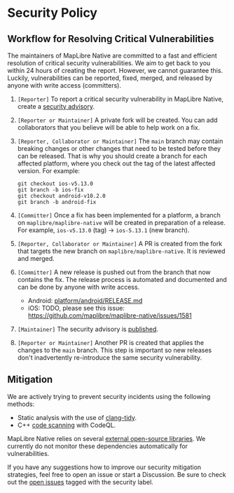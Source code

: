 # Security Policy

## Workflow for Resolving Critical Vulnerabilities

The maintainers of MapLibre Native are committed to a fast and efficient resolution of critical security vulnerabilities. We aim to get back to you within 24 hours of creating the report. However, we cannot guarantee this. Luckily, vulnerabilities can be reported, fixed, merged, and released by anyone with write access (committers).

1. `[Reporter]` To report a critical security vulnerability in MapLibre Native, create a [security advisory](https://github.com/maplibre/maplibre-native/security/advisories/new). 

2. `[Reporter or Maintainer]` A private fork will be created. You can add collaborators that you believe will be able to help work on a fix.

3. `[Reporter, Collaborator or Maintainer]` The `main` branch may contain breaking changes or other changes that need to be tested before they can be released. That is why you should create a branch for each affected platform, where you check out the tag of the latest affected version. For example:

    ```
    git checkout ios-v5.13.0
    git branch -b ios-fix
    git checkout android-v10.2.0
    git branch -b android-fix
    ```

4. `[Committer]` Once a fix has been implemented for a platform, a branch on `maplibre/maplibre-native` will be created in preparation of a release. For example, `ios-v5.13.0` (tag) -> `ios-5.13.1` (new branch).

5. `[Reporter, Collaborator or Maintainer]` A PR is created from the fork that targets the new branch on `maplibre/maplibre-native`. It is reviewed and merged.

6. `[Committer]` A new release is pushed out from the branch that now contains the fix. The release process is automated and documented and can be done by anyone with write access.

    - Android: [platform/android/RELEASE.md](https://github.com/maplibre/maplibre-native/blob/main/platform/android/RELEASE.md)
    - iOS: TODO, please see this issue: https://github.com/maplibre/maplibre-native/issues/1581

7. `[Maintainer]` The security advisory is [published](https://github.com/maplibre/maplibre-native/security/advisories?state=published).

8. `[Reporter or Maintainer]` Another PR is created that applies the changes to the `main` branch. This step is important so new releases don't inadvertently re-introduce the same security vulnerability.

## Mitigation

We are actively trying to prevent security incidents using the following methods:

- Static analysis with the use of [clang-tidy](https://clang.llvm.org/extra/clang-tidy/).
- C++ [code scanning](https://github.com/maplibre/maplibre-native/security/code-scanning) with CodeQL.

MapLibre Native relies on several [external open-source libraries](https://github.com/maplibre/maplibre-native/issues/990). We currently do not monitor these dependencies automatically for vulnerabilities.

If you have any suggestions how to improve our security mitigation strategies, feel free to open an issue or start a Discussion. Be sure to check out the [open issues](https://github.com/maplibre/maplibre-native/labels/security) tagged with the security label.
